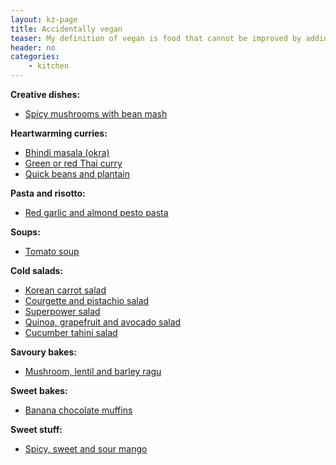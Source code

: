 ```yaml
---
layout: kz-page
title: Accidentally vegan
teaser: My definition of vegan is food that cannot be improved by adding non-vegan ingredients.
header: no
categories:
    - kitchen
---
```


**Creative dishes:**
* [Spicy mushrooms with bean mash](/kitchen/mushrooms-bean-mash/)

**Heartwarming curries:**
* [Bhindi masala (okra)](/kitchen/bhindi-masala/)
* [Green or red Thai curry](/kitchen/thai-curry/)
* [Quick beans and plantain](/kitchen/beans-and-plantain/)

**Pasta and risotto:**
* [Red garlic and almond pesto pasta](/kitchen/red-garlic-almond-pesto-pasta/)

**Soups:**
* [Tomato soup](/kitchen/tomato-soup/)

**Cold salads:**
* [Korean carrot salad](/kitchen/korean-carrot-salad/)
* [Courgette and pistachio salad](/kitchen/courgette-pistachio-salad/)
* [Superpower salad](/kitchen/superpower-salad/)
* [Quinoa, grapefruit and avocado salad](/kitchen/quinoa-grapefruit-avo-salad/)
* [Cucumber tahini salad](/kitchen/cucumber-tahini-salad/)

**Savoury bakes:**
* [Mushroom, lentil and barley ragu](/kitchen/mushroom-lentil-barley-ragu/)

**Sweet bakes:**
* [Banana chocolate muffins](/kitchen/banana-chocolate-muffins/)

**Sweet stuff:**
* [Spicy, sweet and sour mango](/kitchen/spicy-mango/)
